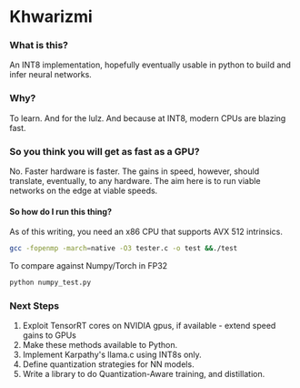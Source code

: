 # Khwarizmi

### What is this?
An INT8 implementation, hopefully eventually usable in python to build and infer neural networks. 

### Why?
To learn. And for the lulz. And because at INT8, modern CPUs are blazing fast. 

### So you think you will get as fast as a GPU?
No. Faster hardware is faster. The gains in speed, however, should translate, eventually, to any hardware. The aim here is to run viable networks on the edge at viable speeds. 

#### So how do I run this thing?
As of this writing, you need an x86 CPU that supports AVX 512 intrinsics. 
```sh
gcc -fopenmp -march=native -O3 tester.c -o test &&./test
```
To compare against Numpy/Torch in FP32
```sh
python numpy_test.py
```

### Next Steps
1. Exploit TensorRT cores on NVIDIA gpus, if available - extend speed gains to GPUs
2. Make these methods available to Python. 
3. Implement Karpathy's llama.c using INT8s only. 
4. Define quantization strategies for NN models. 
5. Write a library to do Quantization-Aware training, and distillation. 

